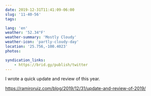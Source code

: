 ```yaml
---
date: 2019-12-31T11:41:09-06:00
slug: '11-40-56'
tags:

lang: 'en'
weather: '52.34°F'
weather-summary: 'Mostly Cloudy'
weather-icon: 'partly-cloudy-day'
location: '25.756,-100.4023'
photos:

syndication_links:
    - https://brid.gy/publish/twitter
---
```

I wrote a quick update and review of this year.

https://ramiroruiz.com/blog/2019/12/31/update-and-review-of-2019/